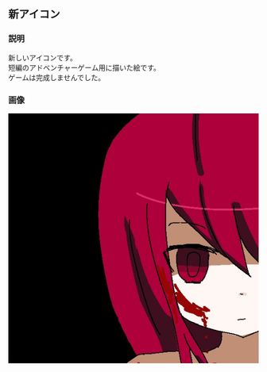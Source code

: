 ## 新アイコン
### 説明
新しいアイコンです。  
短編のアドベンチャーゲーム用に描いた絵です。  
ゲームは完成しませんでした。

### 画像
![画像](./img/thumbnail/2017-06_新アイコン.jpg)
